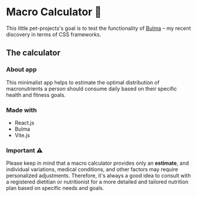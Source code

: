 # Macro Calculator 🥗

This little pet-projects's goal is to test the functionality of [Bulma](https://bulma.io/) – my recent discovery in terms of CSS frameworks.

## The calculator

### About app

This minimalist app helps to estimate the optimal distribution of macronutrients a person should consume daily based on their specific health and fitness goals.

### Made with

- React.js
- Bulma
- Vite.js

### Important ⚠️

Please keep in mind that a macro calculator provides only an **estimate**, and individual variations, medical conditions, and other factors may require personalized adjustments. Therefore, it's always a good idea to consult with a registered dietitian or nutritionist for a more detailed and tailored nutrition plan based on specific needs and goals.